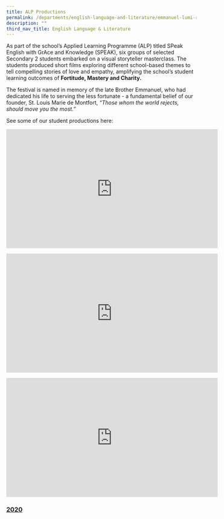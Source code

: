 ```yaml
---
title: ALP Productions
permalink: /departments/english-language-and-literature/emmanuel-lumi-re-film-festival/
description: ""
third_nav_title: English Language & Literature
---
```


As part of the school’s Applied Learning Programme (ALP) titled SPeak English with GrAce and Knowledge (SPEAK), six groups of selected Secondary 2 students embarked on a visual storyteller masterclass. The students produced short films exploring different school-based themes to tell compelling stories of love and empathy, amplifying the school’s student learning outcomes of **Fortitude, Mastery and Charity.**

  

The festival is named in memory of the late Brother Emmanuel, who had dedicated his life to serving the less fortunate - a fundamental belief of our founder, St. Louis Marie de Montfort, _“Those whom the world rejects, should move you the most.”_

  

See some of our student productions here:

<p style="text-align:center;"><iframe width="560" height="315" src="https://www.youtube.com/embed/mXvPCR9ic5k" title="YouTube video player" frameborder="0" allow="accelerometer; autoplay; clipboard-write; encrypted-media; gyroscope; picture-in-picture" allowfullscreen></iframe></p>

<p style="text-align:center;"><iframe width="560" height="315" src="https://www.youtube.com/embed/tadqT_Q-neg" title="YouTube video player" frameborder="0" allow="accelerometer; autoplay; clipboard-write; encrypted-media; gyroscope; picture-in-picture" allowfullscreen></iframe></p>

<p style="text-align:center;"><iframe width="560" height="315" src="https://www.youtube.com/embed/GCZOj7NfUos" title="YouTube video player" frameborder="0" allow="accelerometer; autoplay; clipboard-write; encrypted-media; gyroscope; picture-in-picture" allowfullscreen></iframe></p>

### [2020](/departments/english-language-and-literature/emmanuel-lumi-re-film-festival/2020/)